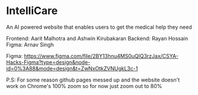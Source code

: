 # IntelliCare
An AI powered website that enables users to get the medical help they need

Frontend: Aarit Malhotra and Ashwin Kirubakaran
Backend: Rayan Hossain
Figma: Arnav Singh

Figma: https://www.figma.com/file/2BY13hnu4MS0uQlQ3rzJax/CSYA-Hacks-Figma?type=design&node-id=0%3A88&mode=design&t=ZwNxOtkZVNUgkL3c-1

P.S: For some reason github pages messed up and the website doesn't work on Chrome's 100% zoom so for now just zoom out to 80%
